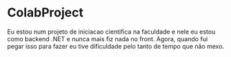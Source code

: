 # ColabProject

Eu estou num projeto de iniciacao cientifica na faculdade e nele eu estou como backend .NET e nunca mais fiz nada no front. Agora, quando fui pegar isso para fazer eu tive dificuldade pelo tanto de tempo que não mexo.
